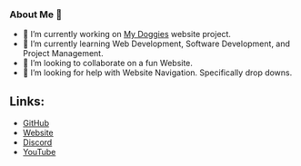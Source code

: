 ### About Me 👋
- 🔭 I’m currently working on [My Doggies](https://github.com/JordanPicton/my-doggies) website project.
- 🌱 I’m currently learning Web Development, Software Development, and Project Management.
- 👯 I’m looking to collaborate on a fun Website.
- 🤔 I’m looking for help with Website Navigation. Specifically drop downs.

## Links:
- [GitHub](https://github.com/JordanPicton)
- [Website](https://www.pictostudio.co.uk)
- [Discord](https://discord.gg/DaCTamGB4j)
- [YouTube](https://www.youtube.com/channel/UCRF-omIWK3pyQylsOyL_76A)

<!--
**JordanPicton/JordanPicton** is a ✨ _special_ ✨ repository because its `README.md` (this file) appears on your GitHub profile.

Here are some ideas to get you started:

- 🔭 I’m currently working on ...
- 🤔 I’m looking for help with ...
- 💬 Ask me about ...
- 📫 How to reach me: ...
- 😄 Pronouns: ...
- ⚡ Fun fact: ...
-->
